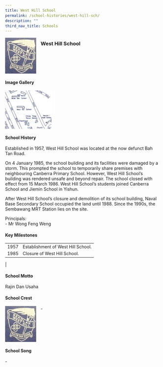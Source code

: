 ```yaml
---
title: West Hill School
permalink: /school-histories/west-hill-sch/
description: ""
third_nav_title: Schools
---
```

<img src="/images/westhillsch1.png" style="width:20%;margin-right:15px;" align = "left">

### **West Hill School**

<br clear="left">

#### **Image Gallery**

<p><a href="https://staging.d1yxymztqoj7qn.amplifyapp.com/images/pic.jpg">  
<img src="/images/westhillsch2.jpg" style="width:30%;margin-right:15px;" align = "left">
</a></p>

<br clear="left">

#### **School History**
Established in 1957, West Hill School was located at the now defunct Bah Tan Road.

On 4 January 1985, the school building and its facilities were damaged by a storm. This prompted the school to temporarily share premises with neighbouring Canberra Primary School. However, West Hill School’s building was rendered unsafe and beyond repair. The school closed with effect from 15 March 1986. West Hill School’s students joined Canberra School and Jiemin School in Yishun.

After West Hill School’s closure and demolition of its school building, Naval Base Secondary School occupied the land until 1988. Since the 1990s, the Sembawang MRT Station lies on the site.

Principals:<br>
\- Mr Wong Feng Weng

#### **Key Milestones**

|  |  |
|:---:|---|
| 1957 | Establishment of West Hill School. |
| 1985 | Closure of West Hill School. |
|

#### **School Motto**
Rajin Dan Usaha

#### **School Crest**
<img src="/images/westhillsch1.png" style="width:20%;margin-right:15px;" align = "left">

\-

<br clear="left">

#### **School Song**
\-